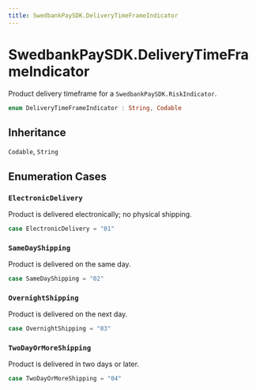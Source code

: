 ```yaml
---
title: SwedbankPaySDK.DeliveryTimeFrameIndicator
---
```

# SwedbankPaySDK.DeliveryTimeFrameIndicator

Product delivery timeframe for a `SwedbankPaySDK.RiskIndicator`.

``` swift
enum DeliveryTimeFrameIndicator : String, Codable 
```

## Inheritance

`Codable`, `String`

## Enumeration Cases

### `ElectronicDelivery`

Product is delivered electronically; no physical shipping.

``` swift
case ElectronicDelivery = "01"
```

### `SameDayShipping`

Product is delivered on the same day.

``` swift
case SameDayShipping = "02"
```

### `OvernightShipping`

Product is delivered on the next day.

``` swift
case OvernightShipping = "03"
```

### `TwoDayOrMoreShipping`

Product is delivered in two days or later.

``` swift
case TwoDayOrMoreShipping = "04"
```
